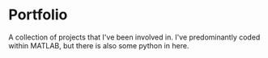 # Portfolio
A collection of projects that I've been involved in. I've predominantly coded within MATLAB, but there is also some python in here.
